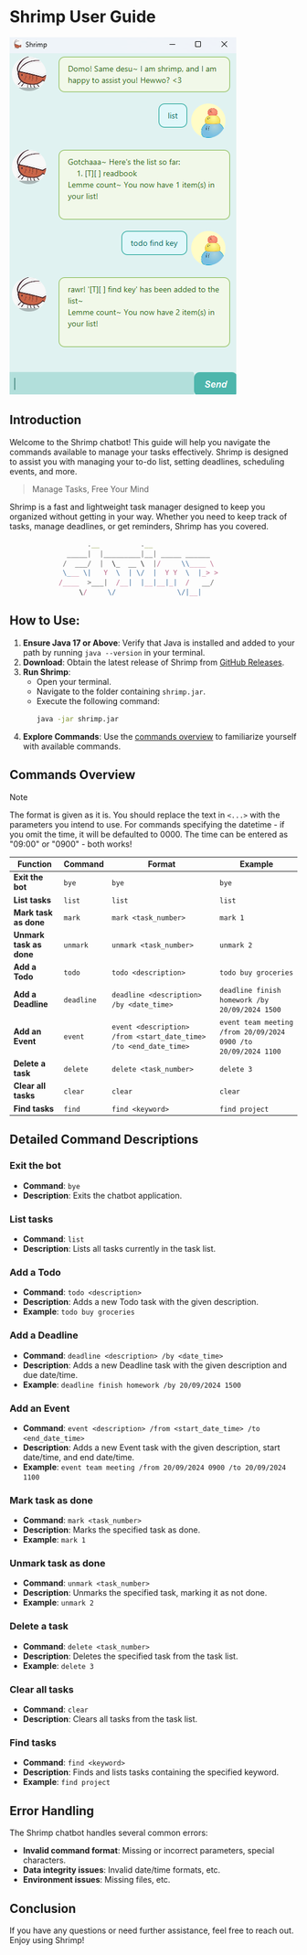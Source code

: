 Shrimp User Guide
==
![Shrimp UI](./Ui.png)

## Introduction
Welcome to the Shrimp chatbot! This guide will help you navigate the commands available to manage your tasks effectively. Shrimp is designed to assist you with managing your to-do list, setting deadlines, scheduling events, and more.

> Manage Tasks, Free Your Mind

Shrimp is a fast and lightweight task manager designed to keep you organized without getting in your way. Whether you need to keep track of tasks, manage deadlines, or get reminders, Shrimp has you covered.

```javascript
                   .__          .__               
              _____|  |_________|__| _____ ______ 
             /  ___/  |  \_  __ \  |/     \\____ \
             \___ \|   Y  \  | \/  |  Y Y  \  |_> >
            /____  >___|  /__|  |__|__|_|  /   __/
                 \/     \/               \/|__|    
```

## How to Use:

1. **Ensure Java 17 or Above**: Verify that Java is installed and added to your path by running `java --version` in your terminal.
2. **Download**: Obtain the latest release of Shrimp from [GitHub Releases](https://github.com/RadieonAjax/ip/releases).
3. **Run Shrimp**:
    - Open your terminal.
    - Navigate to the folder containing `shrimp.jar`.
    - Execute the following command:
      ```bash
      java -jar shrimp.jar
      ```
4. **Explore Commands**: Use the [commands overview](#commands-overview) to familiarize yourself with available commands.

## Commands Overview
> [!NOTE]
> The format is given as it is. You should replace the text in `<...>` with the parameters you intend to use.
> For commands specifying the datetime - if you omit the time, it will be defaulted to 0000. 
> The time can be entered as "09:00" or "0900" - both works!

| **Function**            | **Command** | **Format**                                                        | **Example**                                                    |
|-------------------------|-------------|-------------------------------------------------------------------|----------------------------------------------------------------|
| **Exit the bot**        | `bye`       | `bye`                                                             | `bye`                                                          |
| **List tasks**          | `list`      | `list`                                                            | `list`                                                         |
| **Mark task as done**   | `mark`      | `mark <task_number>`                                              | `mark 1`                                                       |
| **Unmark task as done** | `unmark`    | `unmark <task_number>`                                            | `unmark 2`                                                     |
| **Add a Todo**          | `todo`      | `todo <description>`                                              | `todo buy groceries`                                           |
| **Add a Deadline**      | `deadline`  | `deadline <description> /by <date_time>`                          | `deadline finish homework /by 20/09/2024 1500`                 |
| **Add an Event**        | `event`     | `event <description> /from <start_date_time> /to <end_date_time>` | `event team meeting /from 20/09/2024 0900 /to 20/09/2024 1100` |
| **Delete a task**       | `delete`    | `delete <task_number>`                                            | `delete 3`                                                     |
| **Clear all tasks**     | `clear`     | `clear`                                                           | `clear`                                                        |
| **Find tasks**          | `find`      | `find <keyword>`                                                  | `find project`                                                 |

## Detailed Command Descriptions
### Exit the bot
- **Command**: `bye`
- **Description**: Exits the chatbot application.

### List tasks
- **Command**: `list`
- **Description**: Lists all tasks currently in the task list.

### Add a Todo
- **Command**: `todo <description>`
- **Description**: Adds a new Todo task with the given description.
- **Example**: `todo buy groceries`

### Add a Deadline
- **Command**: `deadline <description> /by <date_time>`
- **Description**: Adds a new Deadline task with the given description and due date/time.
- **Example**: `deadline finish homework /by 20/09/2024 1500`

### Add an Event
- **Command**: `event <description> /from <start_date_time> /to <end_date_time>`
- **Description**: Adds a new Event task with the given description, start date/time, and end date/time.
- **Example**: `event team meeting /from 20/09/2024 0900 /to 20/09/2024 1100`

### Mark task as done
- **Command**: `mark <task_number>`
- **Description**: Marks the specified task as done.
- **Example**: `mark 1`

### Unmark task as done
- **Command**: `unmark <task_number>`
- **Description**: Unmarks the specified task, marking it as not done.
- **Example**: `unmark 2`

### Delete a task
- **Command**: `delete <task_number>`
- **Description**: Deletes the specified task from the task list.
- **Example**: `delete 3`

### Clear all tasks
- **Command**: `clear`
- **Description**: Clears all tasks from the task list.

### Find tasks
- **Command**: `find <keyword>`
- **Description**: Finds and lists tasks containing the specified keyword.
- **Example**: `find project`

## Error Handling

The Shrimp chatbot handles several common errors:
- **Invalid command format**: Missing or incorrect parameters, special characters.
- **Data integrity issues**: Invalid date/time formats, etc.
- **Environment issues**: Missing files, etc.

## Conclusion

If you have any questions or need further assistance, feel free to reach out. Enjoy using Shrimp!
